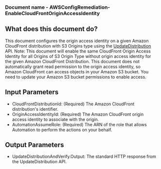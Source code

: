 ### Document name - AWSConfigRemediation-EnableCloudFrontOriginAccessIdentity

## What does this document do?
This document configures the origin access identity on a given Amazon CloudFront distribution with S3 Origins type using the [UpdateDistribution](https://docs.aws.amazon.com/cloudfront/latest/APIReference/API_UpdateDistribution.html) API.
Note: This document will enable the same CloudFront Origin Access Identity for all Origins of S3 Origin Type without origin access identity for the given Amazon CloudFront Distribution. 
    This document does not automatically grant read permission to the origin access identity, so Amazon CloudFront can access objects in your Amazon S3 bucket. You need to update your Amazon S3 bucket permissions to enable access.

## Input Parameters
* CloudFrontDistributionId: (Required) The Amazon CloudFront distribution's identifier.
* OriginAccessIdentityId: (Required) The Amazon CloudFront origin access identity to associate with the origin.
* AutomationAssumeRole: (Required) The ARN of the role that allows Automation to perform the actions on your behalf.

## Output Parameters
* UpdateDistributionAndVerify.Output: The standard HTTP response from the UpdateDistribution API.
